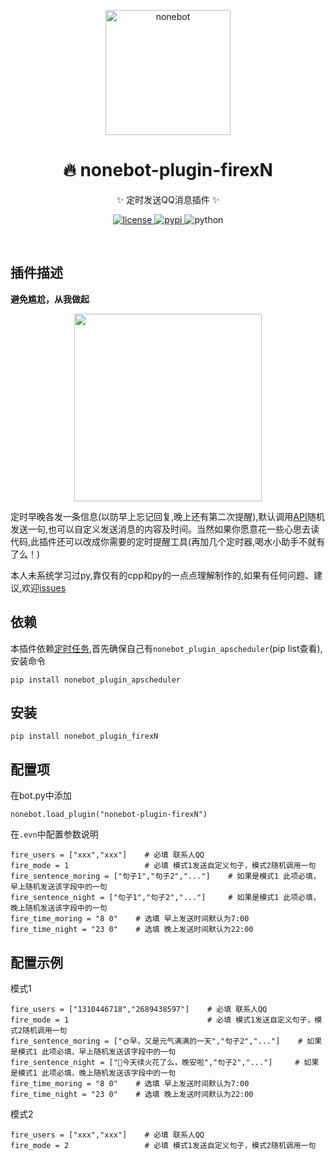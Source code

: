 <p align="center">
  <a href="https://v2.nonebot.dev/"><img src="https://v2.nonebot.dev/logo.png" width="200" height="200" alt="nonebot"></a>
</p>

<div align="center">

<h1 align="center">🔥 nonebot-plugin-firexN</h1>

✨ 定时发送QQ消息插件 ✨

</div>

<p align="center">
  <a href="https://github.com/GC-ZF/nonebot-plugin-firexN/blob/main/LICENSE">
    <img src="https://img.shields.io/github/license/GC-ZF/nonebot-plugin-firexN?style=flat-square" alt="license">
  </a>
  <a href="https://pypi.python.org/pypi/nonebot_plugin_firexN">
    <img src="https://img.shields.io/pypi/v/nonebot_plugin_firexN?style=flat-square" alt="pypi">
  </a>
  <img src="https://img.shields.io/badge/python-3.7.3+-blue?style=flat-square" alt="python"><br />
</p></br>

## 插件描述
**避免尴尬，从我做起**
<div align="center">
  <img height="300px" src="https://test1.jsdelivr.net/gh/GC-ZF/nonebot-plugin-firexN/example.png">
</div>

定时早晚各发一条信息(以防早上忘记回复,晚上还有第二次提醒),默认调用[API](https://v1.hitokoto.cn?c=a&c=b&c=c&c=d&c=h)随机发送一句,也可以自定义发送消息的内容及时间。当然如果你愿意花一些心思去读代码,此插件还可以改成你需要的定时提醒工具(再加几个定时器,喝水小助手不就有了么！)

本人未系统学习过py,靠仅有的cpp和py的一点点理解制作的,如果有任何问题、建议,欢迎[issues](https://github.com/GC-ZF/nonebot-plugin-firexN/issues)

## 依赖
本插件依赖[定时任务](https://github.com/nonebot/plugin-apscheduler),首先确保自己有`nonebot_plugin_apscheduler`(pip list查看),安装命令
```
pip install nonebot_plugin_apscheduler
```
## 安装
```
pip install nonebot_plugin_firexN
```
## 配置项
在bot.py中添加
```
nonebot.load_plugin("nonebot-plugin-firexN")
```
在`.evn`中配置参数说明
```
fire_users = ["xxx","xxx"]    # 必填 联系人QQ
fire_mode = 1                 # 必填 模式1发送自定义句子，模式2随机调用一句
fire_sentence_moring = ["句子1","句子2","..."]    # 如果是模式1 此项必填，早上随机发送该字段中的一句
fire_sentence_night = ["句子1","句子2","..."]     # 如果是模式1 此项必填，晚上随机发送该字段中的一句
fire_time_moring = "8 0"    # 选填 早上发送时间默认为7:00
fire_time_night = "23 0"    # 选填 晚上发送时间默认为22:00                   
```
## 配置示例
模式1
```
fire_users = ["1310446718","2689438597"]    # 必填 联系人QQ
fire_mode = 1                               # 必填 模式1发送自定义句子，模式2随机调用一句
fire_sentence_moring = ["🌞早，又是元气满满的一天","句子2","..."]    # 如果是模式1 此项必填，早上随机发送该字段中的一句
fire_sentence_night = ["🌛今天续火花了么，晚安啦","句子2","..."]     # 如果是模式1 此项必填，晚上随机发送该字段中的一句
fire_time_moring = "8 0"    # 选填 早上发送时间默认为7:00
fire_time_night = "23 0"    # 选填 晚上发送时间默认为22:00 
```
模式2
```
fire_users = ["xxx","xxx"]    # 必填 联系人QQ
fire_mode = 2                 # 必填 模式1发送自定义句子，模式2随机调用一句  
```
